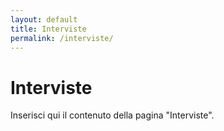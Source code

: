 ```yaml
---
layout: default
title: Interviste
permalink: /interviste/
---
```


# Interviste

Inserisci qui il contenuto della pagina "Interviste".